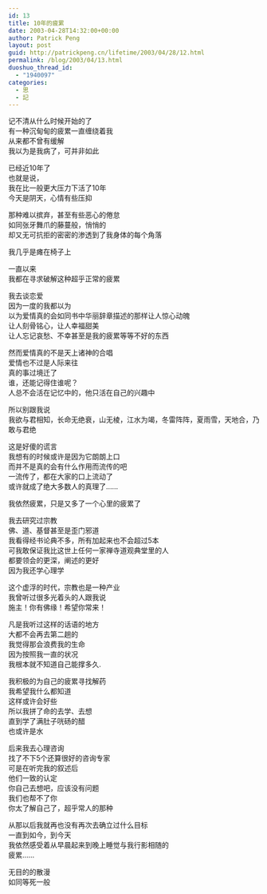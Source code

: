 ```yaml
---
id: 13
title: 10年的疲累
date: 2003-04-28T14:32:00+00:00
author: Patrick Peng
layout: post
guid: http://patrickpeng.cn/lifetime/2003/04/28/12.html
permalink: /blog/2003/04/13.html
duoshuo_thread_id:
  - "1940097"
categories:
  - 思
  - 記
---
```

<p>记不清从什么时候开始的了    <br />有一种沉甸甸的疲累一直缠绕着我     <br />从来都不曾有缓解     <br />我以为是我病了，可并非如此 </p>  <p>已经近10年了    <br />也就是说，     <br />我在比一般更大压力下活了10年     <br />今天是阴天，心情有些压抑 </p>  <p>那种难以摈弃，甚至有些恶心的倦怠    <br />如同张牙舞爪的藤蔓般，悄悄的     <br />却又无可抗拒的密密的渗透到了我身体的每个角落 </p>  <p>我几乎是瘫在椅子上 </p>  <p>一直以来    <br />我都在寻求破解这种超乎正常的疲累 </p>  <p>我去谈恋爱    <br />因为一度的我都以为     <br />以为爱情真的会如同书中华丽辞章描述的那样让人惊心动魄     <br />让人刻骨铭心，让人幸福甜美     <br />让人忘记哀愁、不幸甚至是我的疲累等等不好的东西 </p>  <p>然而爱情真的不是天上诸神的合唱    <br />爱情也不过是人际来往     <br />真的事过境迁了     <br />谁，还能记得住谁呢？     <br />人总不会活在记忆中的，他只活在自己的兴趣中 </p>  <p>所以别跟我说    <br />我欲与君相知，长命无绝衰，山无棱，江水为竭，冬雷阵阵，夏雨雪，天地合，乃敢与君绝 </p>  <p>这是好傻的谎言    <br />我想有的时候或许是因为它朗朗上口     <br />而并不是真的会有什么作用而流传的吧     <br />一流传了，都在大家的口上流动了     <br />或许就成了绝大多数人的真理了…… </p>  <p>我依然疲累，只是又多了一个心里的疲累了 </p>  <p>我去研究过宗教    <br />佛、道、基督甚至是歪门邪道     <br />我看得经书论典不多，所有加起来也不会超过5本     <br />可我敢保证我比这世上任何一家禅寺道观典堂里的人     <br />都要领会的更深，阐述的更好     <br />因为我还学心理学 </p>  <p>这个虚浮的时代，宗教也是一种产业    <br />我曾听过很多光着头的人跟我说     <br />施主！你有佛缘！希望你常来！ </p>  <p>凡是我听过这样的话语的地方    <br />大都不会再去第二趟的     <br />我觉得那会浪费我的生命     <br />因为按照我一直的状况     <br />我根本就不知道自己能撑多久. </p>  <p>我积极的为自己的疲累寻找解药    <br />我希望我什么都知道     <br />这样或许会好些     <br />所以我拼了命的去学、去想     <br />直到学了满肚子咣砀的醋     <br />也或许是水 </p>  <p>后来我去心理咨询    <br />找了不下5个还算很好的咨询专家     <br />可是在听完我的叙述后     <br />他们一致的认定     <br />你自己去想吧，应该没有问题     <br />我们也帮不了你     <br />你太了解自己了，超乎常人的那种 </p>  <p>从那以后我就再也没有再次去确立过什么目标    <br />一直到如今，到今天     <br />我依然感受着从早晨起来到晚上睡觉与我行影相随的     <br />疲累…… </p>  <p>无目的的散漫    <br />如同等死一般</p>